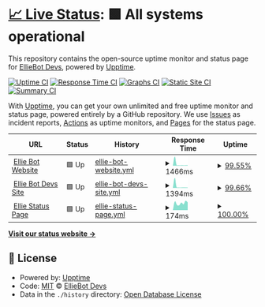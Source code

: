 # [📈 Live Status](https://EllieBotDevs.github.io/Ellie-status): <!--live status--> **🟩 All systems operational**

This repository contains the open-source uptime monitor and status page for [EllieBot Devs](https://elliebot.emotionchild.com), powered by [Upptime](https://github.com/upptime/upptime).

[![Uptime CI](https://github.com/EllieBotDevs/Ellie-status/workflows/Uptime%20CI/badge.svg)](https://github.com/EllieBotDevs/Ellie-status/actions?query=workflow%3A%22Uptime+CI%22)
[![Response Time CI](https://github.com/EllieBotDevs/Ellie-status/workflows/Response%20Time%20CI/badge.svg)](https://github.com/EllieBotDevs/Ellie-status/actions?query=workflow%3A%22Response+Time+CI%22)
[![Graphs CI](https://github.com/EllieBotDevs/Ellie-status/workflows/Graphs%20CI/badge.svg)](https://github.com/EllieBotDevs/Ellie-status/actions?query=workflow%3A%22Graphs+CI%22)
[![Static Site CI](https://github.com/EllieBotDevs/Ellie-status/workflows/Static%20Site%20CI/badge.svg)](https://github.com/EllieBotDevs/Ellie-status/actions?query=workflow%3A%22Static+Site+CI%22)
[![Summary CI](https://github.com/EllieBotDevs/Ellie-status/workflows/Summary%20CI/badge.svg)](https://github.com/EllieBotDevs/Ellie-status/actions?query=workflow%3A%22Summary+CI%22)

With [Upptime](https://upptime.js.org), you can get your own unlimited and free uptime monitor and status page, powered entirely by a GitHub repository. We use [Issues](https://github.com/EllieBotDevs/Ellie-status/issues) as incident reports, [Actions](https://github.com/EllieBotDevs/Ellie-status/actions) as uptime monitors, and [Pages](https://EllieBotDevs.github.io/Ellie-status) for the status page.

<!--start: status pages-->
<!-- This summary is generated by Upptime (https://github.com/upptime/upptime) -->
<!-- Do not edit this manually, your changes will be overwritten -->
<!-- prettier-ignore -->
| URL | Status | History | Response Time | Uptime |
| --- | ------ | ------- | ------------- | ------ |
| <img alt="" src="https://favicons.githubusercontent.com/elliebot.emotionchild.com" height="13"> [Ellie Bot Website](https://elliebot.emotionchild.com) | 🟩 Up | [ellie-bot-website.yml](https://github.com/EllieBotDevs/Ellie-status/commits/HEAD/history/ellie-bot-website.yml) | <details><summary><img alt="Response time graph" src="./graphs/ellie-bot-website/response-time-week.png" height="20"> 1466ms</summary><br><a href="https://EllieBotDevs.github.io/Ellie-status/history/ellie-bot-website"><img alt="Response time 672" src="https://img.shields.io/endpoint?url=https%3A%2F%2Fraw.githubusercontent.com%2FEllieBotDevs%2FEllie-status%2FHEAD%2Fapi%2Fellie-bot-website%2Fresponse-time.json"></a><br><a href="https://EllieBotDevs.github.io/Ellie-status/history/ellie-bot-website"><img alt="24-hour response time 470" src="https://img.shields.io/endpoint?url=https%3A%2F%2Fraw.githubusercontent.com%2FEllieBotDevs%2FEllie-status%2FHEAD%2Fapi%2Fellie-bot-website%2Fresponse-time-day.json"></a><br><a href="https://EllieBotDevs.github.io/Ellie-status/history/ellie-bot-website"><img alt="7-day response time 1466" src="https://img.shields.io/endpoint?url=https%3A%2F%2Fraw.githubusercontent.com%2FEllieBotDevs%2FEllie-status%2FHEAD%2Fapi%2Fellie-bot-website%2Fresponse-time-week.json"></a><br><a href="https://EllieBotDevs.github.io/Ellie-status/history/ellie-bot-website"><img alt="30-day response time 681" src="https://img.shields.io/endpoint?url=https%3A%2F%2Fraw.githubusercontent.com%2FEllieBotDevs%2FEllie-status%2FHEAD%2Fapi%2Fellie-bot-website%2Fresponse-time-month.json"></a><br><a href="https://EllieBotDevs.github.io/Ellie-status/history/ellie-bot-website"><img alt="1-year response time 672" src="https://img.shields.io/endpoint?url=https%3A%2F%2Fraw.githubusercontent.com%2FEllieBotDevs%2FEllie-status%2FHEAD%2Fapi%2Fellie-bot-website%2Fresponse-time-year.json"></a></details> | <details><summary><a href="https://EllieBotDevs.github.io/Ellie-status/history/ellie-bot-website">99.55%</a></summary><a href="https://EllieBotDevs.github.io/Ellie-status/history/ellie-bot-website"><img alt="All-time uptime 99.42%" src="https://img.shields.io/endpoint?url=https%3A%2F%2Fraw.githubusercontent.com%2FEllieBotDevs%2FEllie-status%2FHEAD%2Fapi%2Fellie-bot-website%2Fuptime.json"></a><br><a href="https://EllieBotDevs.github.io/Ellie-status/history/ellie-bot-website"><img alt="24-hour uptime 100.00%" src="https://img.shields.io/endpoint?url=https%3A%2F%2Fraw.githubusercontent.com%2FEllieBotDevs%2FEllie-status%2FHEAD%2Fapi%2Fellie-bot-website%2Fuptime-day.json"></a><br><a href="https://EllieBotDevs.github.io/Ellie-status/history/ellie-bot-website"><img alt="7-day uptime 99.55%" src="https://img.shields.io/endpoint?url=https%3A%2F%2Fraw.githubusercontent.com%2FEllieBotDevs%2FEllie-status%2FHEAD%2Fapi%2Fellie-bot-website%2Fuptime-week.json"></a><br><a href="https://EllieBotDevs.github.io/Ellie-status/history/ellie-bot-website"><img alt="30-day uptime 99.84%" src="https://img.shields.io/endpoint?url=https%3A%2F%2Fraw.githubusercontent.com%2FEllieBotDevs%2FEllie-status%2FHEAD%2Fapi%2Fellie-bot-website%2Fuptime-month.json"></a><br><a href="https://EllieBotDevs.github.io/Ellie-status/history/ellie-bot-website"><img alt="1-year uptime 99.42%" src="https://img.shields.io/endpoint?url=https%3A%2F%2Fraw.githubusercontent.com%2FEllieBotDevs%2FEllie-status%2FHEAD%2Fapi%2Fellie-bot-website%2Fuptime-year.json"></a></details>
| <img alt="" src="https://favicons.githubusercontent.com/elliebotdevs.emotionchild.com" height="13"> [Ellie Bot Devs Site](https://elliebotdevs.emotionchild.com) | 🟩 Up | [ellie-bot-devs-site.yml](https://github.com/EllieBotDevs/Ellie-status/commits/HEAD/history/ellie-bot-devs-site.yml) | <details><summary><img alt="Response time graph" src="./graphs/ellie-bot-devs-site/response-time-week.png" height="20"> 1394ms</summary><br><a href="https://EllieBotDevs.github.io/Ellie-status/history/ellie-bot-devs-site"><img alt="Response time 580" src="https://img.shields.io/endpoint?url=https%3A%2F%2Fraw.githubusercontent.com%2FEllieBotDevs%2FEllie-status%2FHEAD%2Fapi%2Fellie-bot-devs-site%2Fresponse-time.json"></a><br><a href="https://EllieBotDevs.github.io/Ellie-status/history/ellie-bot-devs-site"><img alt="24-hour response time 293" src="https://img.shields.io/endpoint?url=https%3A%2F%2Fraw.githubusercontent.com%2FEllieBotDevs%2FEllie-status%2FHEAD%2Fapi%2Fellie-bot-devs-site%2Fresponse-time-day.json"></a><br><a href="https://EllieBotDevs.github.io/Ellie-status/history/ellie-bot-devs-site"><img alt="7-day response time 1394" src="https://img.shields.io/endpoint?url=https%3A%2F%2Fraw.githubusercontent.com%2FEllieBotDevs%2FEllie-status%2FHEAD%2Fapi%2Fellie-bot-devs-site%2Fresponse-time-week.json"></a><br><a href="https://EllieBotDevs.github.io/Ellie-status/history/ellie-bot-devs-site"><img alt="30-day response time 608" src="https://img.shields.io/endpoint?url=https%3A%2F%2Fraw.githubusercontent.com%2FEllieBotDevs%2FEllie-status%2FHEAD%2Fapi%2Fellie-bot-devs-site%2Fresponse-time-month.json"></a><br><a href="https://EllieBotDevs.github.io/Ellie-status/history/ellie-bot-devs-site"><img alt="1-year response time 580" src="https://img.shields.io/endpoint?url=https%3A%2F%2Fraw.githubusercontent.com%2FEllieBotDevs%2FEllie-status%2FHEAD%2Fapi%2Fellie-bot-devs-site%2Fresponse-time-year.json"></a></details> | <details><summary><a href="https://EllieBotDevs.github.io/Ellie-status/history/ellie-bot-devs-site">99.66%</a></summary><a href="https://EllieBotDevs.github.io/Ellie-status/history/ellie-bot-devs-site"><img alt="All-time uptime 99.44%" src="https://img.shields.io/endpoint?url=https%3A%2F%2Fraw.githubusercontent.com%2FEllieBotDevs%2FEllie-status%2FHEAD%2Fapi%2Fellie-bot-devs-site%2Fuptime.json"></a><br><a href="https://EllieBotDevs.github.io/Ellie-status/history/ellie-bot-devs-site"><img alt="24-hour uptime 100.00%" src="https://img.shields.io/endpoint?url=https%3A%2F%2Fraw.githubusercontent.com%2FEllieBotDevs%2FEllie-status%2FHEAD%2Fapi%2Fellie-bot-devs-site%2Fuptime-day.json"></a><br><a href="https://EllieBotDevs.github.io/Ellie-status/history/ellie-bot-devs-site"><img alt="7-day uptime 99.66%" src="https://img.shields.io/endpoint?url=https%3A%2F%2Fraw.githubusercontent.com%2FEllieBotDevs%2FEllie-status%2FHEAD%2Fapi%2Fellie-bot-devs-site%2Fuptime-week.json"></a><br><a href="https://EllieBotDevs.github.io/Ellie-status/history/ellie-bot-devs-site"><img alt="30-day uptime 99.87%" src="https://img.shields.io/endpoint?url=https%3A%2F%2Fraw.githubusercontent.com%2FEllieBotDevs%2FEllie-status%2FHEAD%2Fapi%2Fellie-bot-devs-site%2Fuptime-month.json"></a><br><a href="https://EllieBotDevs.github.io/Ellie-status/history/ellie-bot-devs-site"><img alt="1-year uptime 99.44%" src="https://img.shields.io/endpoint?url=https%3A%2F%2Fraw.githubusercontent.com%2FEllieBotDevs%2FEllie-status%2FHEAD%2Fapi%2Fellie-bot-devs-site%2Fuptime-year.json"></a></details>
| <img alt="" src="https://favicons.githubusercontent.com/status.emotionchild.com" height="13"> [Ellie Status Page](https://status.emotionchild.com) | 🟩 Up | [ellie-status-page.yml](https://github.com/EllieBotDevs/Ellie-status/commits/HEAD/history/ellie-status-page.yml) | <details><summary><img alt="Response time graph" src="./graphs/ellie-status-page/response-time-week.png" height="20"> 174ms</summary><br><a href="https://EllieBotDevs.github.io/Ellie-status/history/ellie-status-page"><img alt="Response time 451" src="https://img.shields.io/endpoint?url=https%3A%2F%2Fraw.githubusercontent.com%2FEllieBotDevs%2FEllie-status%2FHEAD%2Fapi%2Fellie-status-page%2Fresponse-time.json"></a><br><a href="https://EllieBotDevs.github.io/Ellie-status/history/ellie-status-page"><img alt="24-hour response time 194" src="https://img.shields.io/endpoint?url=https%3A%2F%2Fraw.githubusercontent.com%2FEllieBotDevs%2FEllie-status%2FHEAD%2Fapi%2Fellie-status-page%2Fresponse-time-day.json"></a><br><a href="https://EllieBotDevs.github.io/Ellie-status/history/ellie-status-page"><img alt="7-day response time 174" src="https://img.shields.io/endpoint?url=https%3A%2F%2Fraw.githubusercontent.com%2FEllieBotDevs%2FEllie-status%2FHEAD%2Fapi%2Fellie-status-page%2Fresponse-time-week.json"></a><br><a href="https://EllieBotDevs.github.io/Ellie-status/history/ellie-status-page"><img alt="30-day response time 196" src="https://img.shields.io/endpoint?url=https%3A%2F%2Fraw.githubusercontent.com%2FEllieBotDevs%2FEllie-status%2FHEAD%2Fapi%2Fellie-status-page%2Fresponse-time-month.json"></a><br><a href="https://EllieBotDevs.github.io/Ellie-status/history/ellie-status-page"><img alt="1-year response time 451" src="https://img.shields.io/endpoint?url=https%3A%2F%2Fraw.githubusercontent.com%2FEllieBotDevs%2FEllie-status%2FHEAD%2Fapi%2Fellie-status-page%2Fresponse-time-year.json"></a></details> | <details><summary><a href="https://EllieBotDevs.github.io/Ellie-status/history/ellie-status-page">100.00%</a></summary><a href="https://EllieBotDevs.github.io/Ellie-status/history/ellie-status-page"><img alt="All-time uptime 99.44%" src="https://img.shields.io/endpoint?url=https%3A%2F%2Fraw.githubusercontent.com%2FEllieBotDevs%2FEllie-status%2FHEAD%2Fapi%2Fellie-status-page%2Fuptime.json"></a><br><a href="https://EllieBotDevs.github.io/Ellie-status/history/ellie-status-page"><img alt="24-hour uptime 100.00%" src="https://img.shields.io/endpoint?url=https%3A%2F%2Fraw.githubusercontent.com%2FEllieBotDevs%2FEllie-status%2FHEAD%2Fapi%2Fellie-status-page%2Fuptime-day.json"></a><br><a href="https://EllieBotDevs.github.io/Ellie-status/history/ellie-status-page"><img alt="7-day uptime 100.00%" src="https://img.shields.io/endpoint?url=https%3A%2F%2Fraw.githubusercontent.com%2FEllieBotDevs%2FEllie-status%2FHEAD%2Fapi%2Fellie-status-page%2Fuptime-week.json"></a><br><a href="https://EllieBotDevs.github.io/Ellie-status/history/ellie-status-page"><img alt="30-day uptime 99.86%" src="https://img.shields.io/endpoint?url=https%3A%2F%2Fraw.githubusercontent.com%2FEllieBotDevs%2FEllie-status%2FHEAD%2Fapi%2Fellie-status-page%2Fuptime-month.json"></a><br><a href="https://EllieBotDevs.github.io/Ellie-status/history/ellie-status-page"><img alt="1-year uptime 99.44%" src="https://img.shields.io/endpoint?url=https%3A%2F%2Fraw.githubusercontent.com%2FEllieBotDevs%2FEllie-status%2FHEAD%2Fapi%2Fellie-status-page%2Fuptime-year.json"></a></details>

<!--end: status pages-->

[**Visit our status website →**](https://EllieBotDevs.github.io/Ellie-status)

## 📄 License

- Powered by: [Upptime](https://github.com/upptime/upptime)
- Code: [MIT](./LICENSE) © [EllieBot Devs](https://elliebot.emotionchild.com)
- Data in the `./history` directory: [Open Database License](https://opendatacommons.org/licenses/odbl/1-0/)
